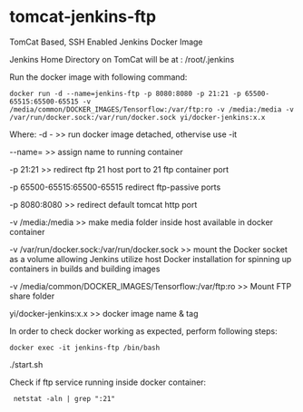 # tomcat-jenkins-ftp
TomCat Based, SSH Enabled Jenkins Docker Image

Jenkins Home Directory on TomCat will be at : /root/.jenkins

Run the docker image with following command:
```
docker run -d --name=jenkins-ftp -p 8080:8080 -p 21:21 -p 65500-65515:65500-65515 -v /media/common/DOCKER_IMAGES/Tensorflow:/var/ftp:ro -v /media:/media -v /var/run/docker.sock:/var/run/docker.sock yi/docker-jenkins:x.x
```
Where:
-d - >> run docker image detached, othervise use -it

--name= >> assign name to running container

-p 21:21 >> redirect ftp 21 host port to 21 ftp container port

-p 65500-65515:65500-65515 redirect ftp-passive ports

-p 8080:8080 >> redirect default tomcat http port

-v /media:/media >> make media folder inside host available in docker container

-v /var/run/docker.sock:/var/run/docker.sock >> mount the Docker socket as a volume allowing Jenkins utilize host Docker installation for spinning up containers in builds and building images

-v /media/common/DOCKER_IMAGES/Tensorflow:/var/ftp:ro  >> Mount FTP share folder

yi/docker-jenkins:x.x >> docker image name & tag

In order to check docker working as expected, perform following steps:

`docker exec -it jenkins-ftp /bin/bash`

./start.sh

Check if ftp service running inside docker container:
```
 netstat -aln | grep ":21"
 
 ```


